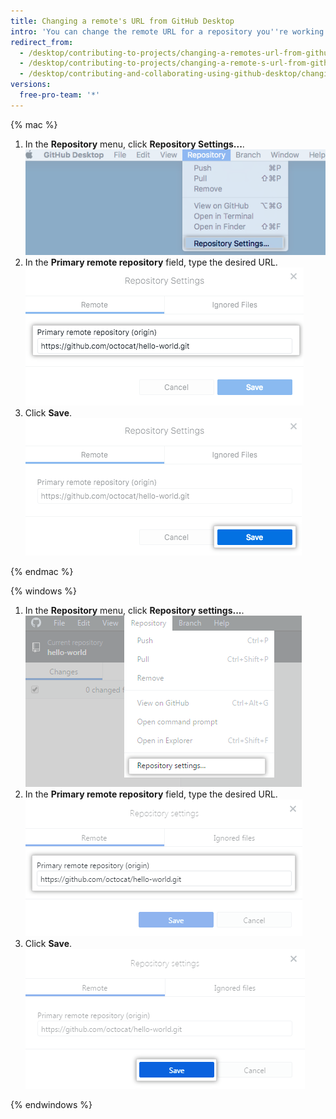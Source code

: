 ```yaml
---
title: Changing a remote's URL from GitHub Desktop
intro: 'You can change the remote URL for a repository you''re working with in {% data variables.product.prodname_desktop %}. You might do this if the repository has been renamed, or the username or organization that owns the repository has changed.'
redirect_from:
  - /desktop/contributing-to-projects/changing-a-remotes-url-from-github-desktop
  - /desktop/contributing-to-projects/changing-a-remote-s-url-from-github-desktop
  - /desktop/contributing-and-collaborating-using-github-desktop/changing-a-remotes-url-from-github-desktop
versions:
  free-pro-team: '*'
---
```


{% mac %}

1. In the **Repository** menu, click **Repository Settings...**. ![Repository Settings menu option](/assets/images/help/desktop/repository-settings-mac.png)
2. In the **Primary remote repository** field, type the desired URL. ![Primary remote repository field](/assets/images/help/desktop/repository-settings-remote-mac.png)
3. Click **Save**. ![The Save button](/assets/images/help/desktop/repository-settings-save-mac.png)

{% endmac %}

{% windows %}

1. In the **Repository** menu, click **Repository settings...**. ![Repository settings menu option](/assets/images/help/desktop/repository-settings-win.png)
2. In the **Primary remote repository** field, type the desired URL. ![Primary remote repository field](/assets/images/help/desktop/repository-settings-remote-win.png)
3. Click **Save**. ![The Save button](/assets/images/help/desktop/repository-settings-save-win.png)

{% endwindows %}
